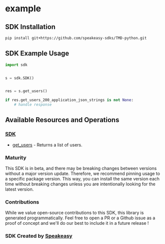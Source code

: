 # example

<!-- Start SDK Installation -->
## SDK Installation

```bash
pip install git+https://github.com/speakeasy-sdks/TMD-python.git
```
<!-- End SDK Installation -->

## SDK Example Usage
<!-- Start SDK Example Usage -->
```python
import sdk


s = sdk.SDK()


res = s.get_users()

if res.get_users_200_application_json_strings is not None:
    # handle response
```
<!-- End SDK Example Usage -->

<!-- Start SDK Available Operations -->
## Available Resources and Operations

### [SDK](docs/sdks/sdk/README.md)

* [get_users](docs/sdks/sdk/README.md#get_users) - Returns a list of users.
<!-- End SDK Available Operations -->

### Maturity

This SDK is in beta, and there may be breaking changes between versions without a major version update. Therefore, we recommend pinning usage
to a specific package version. This way, you can install the same version each time without breaking changes unless you are intentionally
looking for the latest version.

### Contributions

While we value open-source contributions to this SDK, this library is generated programmatically.
Feel free to open a PR or a Github issue as a proof of concept and we'll do our best to include it in a future release !

### SDK Created by [Speakeasy](https://docs.speakeasyapi.dev/docs/using-speakeasy/client-sdks)
